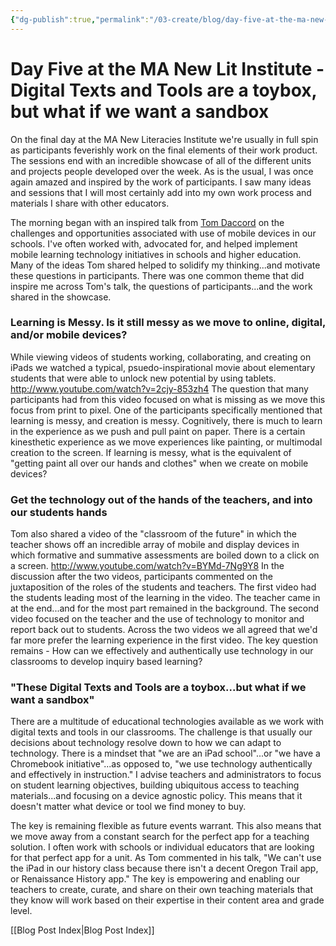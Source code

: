 ```yaml
---
{"dg-publish":true,"permalink":"/03-create/blog/day-five-at-the-ma-new-lit-institute-digital-texts-and-tools-are-a-toybox-but-what-if-we-want-a-sandbox/","title":"Day Five at the MA New Lit Institute - Digital Texts and Tools are a toybox, but what if we want a sandbox?","tags":["new-literacies","newlit"]}
---
```


# Day Five at the MA New Lit Institute - Digital Texts and Tools are a toybox, but what if we want a sandbox

On the final day at the MA New Literacies Institute we're usually in full spin as participants feverishly work on the final elements of their work product. The sessions end with an incredible showcase of all of the different units and projects people developed over the week. As is the usual, I was once again amazed and inspired by the work of participants. I saw many ideas and sessions that I will most certainly add into my own work process and materials I share with other educators.

The morning began with an inspired talk from [Tom Daccord](https://twitter.com/thomasdaccord) on the challenges and opportunities associated with use of mobile devices in our schools. I've often worked with, advocated for, and helped implement mobile learning technology initiatives in schools and higher education. Many of the ideas Tom shared helped to solidify my thinking...and motivate these questions in participants. There was one common theme that did inspire me across Tom's talk, the questions of participants...and the work shared in the showcase.

### Learning is Messy. Is it still messy as we move to online, digital, and/or mobile devices?

While viewing videos of students working, collaborating, and creating on iPads we watched a typical, psuedo-inspirational movie about elementary students that were able to unlock new potential by using tablets. http://www.youtube.com/watch?v=2cjy-853zh4 The question that many participants had from this video focused on what is missing as we move this focus from print to pixel. One of the participants specifically mentioned that learning is messy, and creation is messy. Cognitively, there is much to learn in the experience as we push and pull paint on paper. There is a certain kinesthetic experience as we move experiences like painting, or multimodal creation to the screen. If learning is messy, what is the equivalent of "getting paint all over our hands and clothes" when we create on mobile devices?

### Get the technology out of the hands of the teachers, and into our students hands

Tom also shared a video of the "classroom of the future" in which the teacher shows off an incredible array of mobile and display devices in which formative and summative assessments are boiled down to a click on a screen. http://www.youtube.com/watch?v=BYMd-7Ng9Y8 In the discussion after the two videos, participants commented on the juxtaposition of the roles of the students and teachers. The first video had the students leading most of the learning in the video. The teacher came in at the end...and for the most part remained in the background. The second video focused on the teacher and the use of technology to monitor and report back out to students. Across the two videos we all agreed that we'd far more prefer the learning experience in the first video. The key question remains - How can we effectively and authentically use technology in our classrooms to develop inquiry based learning?

### "These Digital Texts and Tools are a toybox...but what if we want a sandbox"

There are a multitude of educational technologies available as we work with digital texts and tools in our classrooms. The challenge is that usually our decisions about technology resolve down to how we can adapt to technology. There is a mindset that "we are an iPad school"...or "we have a Chromebook initiative"...as opposed to, "we use technology authentically and effectively in instruction." I advise teachers and administrators to focus on student learning objectives, building ubiquitous access to teaching materials...and focusing on a device agnostic policy. This means that it doesn't matter what device or tool we find money to buy.

The key is remaining flexible as future events warrant. This also means that we move away from a constant search for the perfect app for a teaching solution. I often work with schools or individual educators that are looking for that perfect app for a unit. As Tom commented in his talk, "We can't use the iPad in our history class because there isn't a decent Oregon Trail app, or Renaissance History app." The key is empowering and enabling our teachers to create, curate, and share on their own teaching materials that they know will work based on their expertise in their content area and grade level.

[[Blog Post Index\|Blog Post Index]]